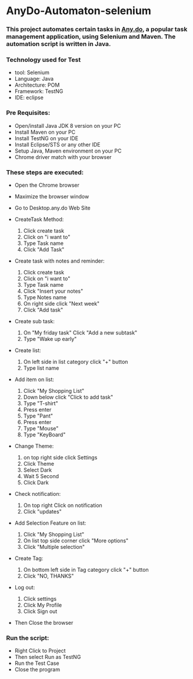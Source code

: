 # AnyDo-Automaton-selenium


### This project automates certain tasks in [Any.do](https://app.any.do/), a popular task management application, using Selenium and Maven. The automation script is written in Java.

### Technology used for Test 
* tool: Selenium
* Language: Java
* Architecture: POM
* Framework: TestNG
* IDE: eclipse

### Pre Requisites:
* Open/install Java JDK 8 version on your PC
* Install Maven on your PC
* Install TestNG on your IDE
* Install Eclipse/STS or any other IDE
* Setup Java, Maven environment on your PC
* Chrome driver match with your browser

### These steps are executed:

* Open the Chrome browser
* Maximize the browser window
* Go to Desktop.any.do Web Site

* CreateTask Method:
  1. Click create task
  2. Click on "i want to"
  3. Type Task name
  4. Click "Add Task"

* Create task with notes and reminder:
  1. Click create task
  2. Click on "i want to"
  3. Type Task name
  4. Click "Insert your notes"
  5. Type Notes name
  6. On right side click "Next week"
  7. Click "Add task"

* Create sub task:
  1. On "My friday task" Click "Add a new subtask"
  2. Type "Wake up early"

* Create list:
  1. On left side in list category click "+" button 
  2. Type list name

* Add item on list:
  1. Click "My Shopping List"
  2. Down below click "Click to add task"
  3. Type "T-shirt"
  4. Press enter
  5. Type "Pant"
  6. Press enter
  7. Type "Mouse"
  8. Type "KeyBoard"

* Change Theme:
  1. on top right side click Settings
  2. Click Theme
  3. Select Dark
  5. Wait 5 Second
  6. Click Dark

* Check notification:
  1. On top right Click on notification
  2. Click "updates"

* Add Selection Feature on list:
  1. Click "My Shopping List"
  2. On list top side corner click "More options"
  3. Click "Multiple selection"

* Create Tag:
  1. On bottom left side in Tag category click "+" button
  2. Click "NO, THANKS"

* Log out:
  1. Click settings
  2. Click My Profile
  3. Click Sign out

* Then Close the browser

### Run the script:
* Right Click to Project
* Then select Run as TestNG
* Run the Test Case
* Close the program
